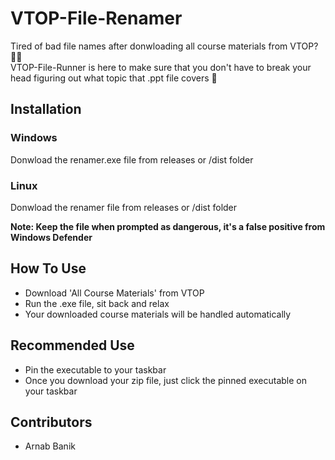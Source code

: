 # VTOP-File-Renamer
Tired of bad file names after donwloading all course materials from VTOP? :face_with_spiral_eyes:  
VTOP-File-Runner is here to make sure that you don't have to break your head figuring out what topic that .ppt file covers :partying_face:	

## Installation
### Windows
Donwload the renamer.exe file from releases or /dist folder
### Linux
Donwload the renamer file from releases or /dist folder  
  
**Note: Keep the file when prompted as dangerous, it's a false positive from Windows Defender**

## How To Use
- Download 'All Course Materials' from VTOP
- Run the .exe file, sit back and relax
- Your downloaded course materials will be handled automatically

## Recommended Use
- Pin the executable to your taskbar
- Once you download your zip file, just click the pinned executable on your taskbar

## Contributors
- Arnab Banik
